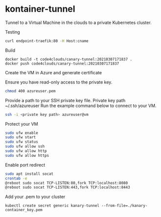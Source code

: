 # kontainer-tunnel
Tunnel to a Virtual Machine in the clouds to a private Kubernetes cluster.

Testing
``` bash
curl endpoint-traefik:80 -H Host:cname
```

Build
```
docker build -t code4clouds/canary-tunnel:20210307171837 .
docker push code4clouds/canary-tunnel:20210307171837
```

Create the VM in Azure and generate certificate

Ensure you have read-only access to the private key.
``` bash
chmod 400 azureuser.pem
```
Provide a path to your SSH private key file.
Private key path
~/.ssh/azureuser
Run the example command below to connect to your VM.
``` bash
ssh -i <private key path> azureuser@vm
```

Protect your VM
``` bash
sudo ufw enable
sudo ufw start
sudo ufw status
sudo ufw allow ssh
sudo ufw allow http
sudo ufw allow https
```

Enable port redirect
``` bash
sudo apt install socat
crontab -e
@reboot sudo socat TCP-LISTEN:80,fork TCP:localhost:8080
@reboot sudo socat TCP-LISTEN:443,fork TCP:localhost:8443 
```

Add your .pem to your cluster
```
kubectl create secret generic kanary-tunnel --from-file=./kanary-container_key.pem
```


